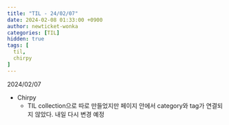 ```yaml
---
title: "TIL - 24/02/07"
date: 2024-02-08 01:33:00 +0900
author: newticket-wonka
categories: [TIL]
hidden: true
tags: [
  til,
  chirpy
]
---
```


2024/02/07

* Chirpy
  * TIL collection으로 따로 만들었지만 페이지 안에서 category와 tag가 연결되지 않았다. 내일 다시 변경 예정
